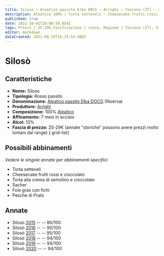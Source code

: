 ```yaml
---
title: Siloso – Aleatico passito Elba DOCG – Arrighi – Toscana (IT) – 25-29€ – 4★-5★
description: Aleatico 100% | Torta setteveli – Cheesecake frutti rossi e cioccolato – Torta alla crema di semolino e cioccolato – Sacher – Foie gras con fichi – Pesche di Prato
published: true
date: 2021-10-01T20:00:50.054Z
tags: Prezzi | 25-29€,Vinificazione | rosso, Regione | Toscana (IT), Vinificazione | varietale, Vitigni | Aleatico, passito, Valutazioni | 5 stelle, Torta setteveli, Cheesecake frutti rossi e cioccolato, Sacher, Foie gras con fichi, Pesche di Prato
editor: markdown
dateCreated: 2021-08-29T16:15:54.980Z
---
```


# Silosò

## Caratteristiche
- **Nome:** Siloso
- **Tipologia:** Rosso passito
- **Denominazione:** [Aleatico passito Elba DOCG](/denominazioni/Italia/Toscana/DOCG/Aleatico-passito-Elba) (Riserva)
- **Produttore:** [Arrighi](/produttori/Italia/Toscana/Arrighi) 
- **Composizione:** 100% [Aleatico](/vitigni/Italia/bacca-nera/aleatico)
- **Affinamento:** 7 mesi in acciaio
- **Alcol:** 13%
- **Fascia di prezzo:** 25-29€ (annate "storiche" possono avere prezzi molto lontani dal range)
{.grid-list}




## Possibili abbinamenti
*Vedere le singole annate per abbinamenti specifici*

- Torta setteveli
- Cheesecake frutti rossi e cioccolato
- Torta alla crema di semolino e cioccolato
- Sacher
- Foie gras con fichi
- Pesche di Prato

## Annate
- Silosò [2015](vini/Italia/Toscana/Arrighi/Siloso/2015) -- <span class="star-4"></span> -- 90/100
- Silosò [2016](vini/Italia/Toscana/Arrighi/Siloso/2016) -- <span class="star-4"></span> -- 90/100
- Silosò [2017](vini/Italia/Toscana/Arrighi/Siloso/2017) -- <span class="star-5"></span> -- 95/100
- Silosò [2018](vini/Italia/Toscana/Arrighi/Siloso/2018) -- <span class="star-5"></span> -- 94/100 
- Silosò [2019](vini/Italia/Toscana/Arrighi/Siloso/2019) -- <span class="star-5"></span> -- 94/100
- Silosò [2020](vini/Italia/Toscana/Arrighi/Siloso/2020) -- <span class="star-5"></span> -- 94/100
